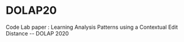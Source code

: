 # DOLAP20
Code Lab paper : Learning Analysis Patterns using a Contextual Edit Distance -- DOLAP 2020
